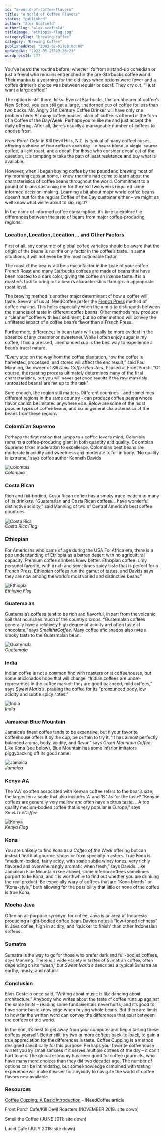```yaml
---
id: "a-world-of-coffee-flavors"
title: "A World of Coffee Flavors"
status: "published"
author: "Alex Scofield"
authorSlug: "alex-scofield"
titleImage: "ethiopia-flag.jpg"
categorySlug: "brewing-coffee"
category: "Brewing Coffee"
publishedDate: "2003-02-01T08:00:00"
updatedAt: "2022-05-25T09:38:23"
wordpressId: 177
---
```


You’ve heard the routine before, whether it’s from a stand-up comedian or just a friend who remains entrenched in the pre-Starbucks coffee world. Their mantra is a yearning for the old days when options were fewer and a coffee drinker’s choice was between regular or decaf. They cry out, “I just want a large coffee!”

The option is still there, folks. Even at Starbucks, the torchbearer of coffee’s New School, you can still get a large, unadorned cup of coffee for less than two bucks. Mr. Angry 21st Century Coffee Drinker will have only one problem here: At many coffee houses, plain ol’ coffee is offered in the form of a Coffee of the Day/Week. Perhaps you’re like me and just accept the daily offering. After all, there’s usually a manageable number of coffees to choose from.

*Front Porch Cafe* in Kill Devil Hills, N.C. is typical of many coffeehouses, offering a choice of four coffees each day – a house blend, a single-source coffee, a light roast, and a decaf. For those who consider decaf out of the question, it is tempting to take the path of least resistance and buy what is available.

However, when I began buying coffee by the pound and brewing most of my morning cups at home, I knew the time had come to learn about the characteristics of coffee beans throughout the world. Commitment to a pound of beans sustaining me for the next two weeks required some informed decision-making. Learning a bit about major world coffee beans doesn’t hurt for the regular Coffee of the Day customer either – we might as well know what we’re about to sip, right?

In the name of informed coffee consumption, it’s time to explore the differences between the taste of beans from major coffee-producing regions.

### Location, Location, Location… and Other Factors

First of all, any consumer of global coffee varieties should be aware that the origin of the beans is not the only factor in the coffee’s taste. In some situations, it will not even be the most noticeable factor.

The roast of the beans will be a major factor in the taste of your coffee. French Roast and many Starbucks coffees are made of beans that have been roasted to a dark color, giving the coffee an intense taste. It is a roaster’s task to bring out a bean’s characteristics through an appropriate roast level.

The brewing method is another major determinant of how a coffee will taste. Several of us at INeedCoffee prefer the [French Press](http://ineedcoffee.com/press-pot-tutorial/) method of coffee-making. This holds especially when the aim is to distinguish between the nuances of taste in different coffee beans. Other methods may produce a “cleaner” coffee with less sediment, but no other method will convey the unfiltered impact of a coffee bean’s flavor than a French Press.

Furthermore, differences in bean taste will usually be more evident in the absence of any creamer or sweetener. While I often enjoy sugar in my coffee, I find a pressed, unenhanced cup is the best way to experience a bean’s truest nature.

“Every stop on the way from the coffee plantation, how the coffee is harvested, processed, and stored will affect the end result,” said Paul Manning, the owner of *Kill Devil Coffee Roasters*, housed at Front Porch. “Of course, the roasting process ultimately determines many of the final characteristics, but you will never get good results if the raw materials (unroasted beans) are not up to the task”

Sure enough, the region still matters. Different countries – and sometimes different regions in the same country – can produce coffee beans whose flavor cannot be imitated anywhere else. Below are some of the most popular types of coffee beans, and some general characteristics of the beans from these regions.

### Colombian Supremo

Perhaps the first nation that jumps to a coffee lover’s mind, Colombia remains a coffee-producing giant in both quantity and quality. Colombian Supremo takes moderation to excellence. Colombia’s best beans are moderate in acidity and sweetness and moderate to full in body. “No quality is extreme,” says coffee author Kenneth Davids

![Colombia](colombia-flag1.jpg)  
*Colombia*

### Costa Rican

Rich and full-bodied, Costa Rican coffee has a smoky trace evident to many of its drinkers. “Guatemalan and Costa Rican coffees… have wonderful distinctive acidity,” said Manning of two of Central America’s best coffee countries.

![Costa Rica](costa-rica-flag.jpg)  
*Costa Rica Flag*

### Ethiopian

For Americans who came of age during the USA For Africa era, there is a pop understanding of Ethiopia as a barren desert with no agricultural capacity. Premium coffee drinkers know better. Ethiopian coffee is my personal favorite, with a rich and sometimes spicy taste that is perfect for a French Press. Ethiopian coffees run the gamut of tastes, and Davids says they are now among the world’s most varied and distinctive beans.”

![Ethiopia](ethiopia-flag.jpg)  
*Ethiopia Flag*

### Guatemalan

Guatemala’s coffees tend to be rich and flavorful, in part from the volcanic soil that nourishes much of the country’s crops. “Guatemalan coffees generally have a relatively high degree of acidity and often taste of chocolate,” says *SmelltheCoffee*. Many coffee aficionados also note a smoky taste to the Guatemalan bean.

![Guatemala](guatemala-flag.jpg)  
*Guatemala*

### India

Indian coffee is not a common find with roasters or at coffeehouses, but some aficionados hope that will change. “Indian coffees are under-represented in the coffee market: they are good balanced, mild coffees,” says *Sweet Maria’s*, praising the coffee for its “pronounced body, low acidity and subtle spicy notes.”

![India](india-flag.jpg)  
*India*

### Jamaican Blue Mountain

Jamaica’s finest coffee tends to be expensive, but if your favorite coffeehouse offers it by the cup, be certain to try it. “It has almost perfectly balanced aroma, body, acidity, and flavor,” says *Green Mountain Coffee*. Like Kona (see below), Blue Mountain has some inferior imitators piggybacking off its good name.

![Jamaica](jamaica-flag.jpg)  
*Jamaica*

### Kenya AA

The ‘AA’ so often associated with Kenyan coffee refers to the bean’s size, the largest on a scale that also includes ‘A’ and ‘B.’ As for the taste? “Kenyan coffees are generally very mellow and often have a citrus taste. …A top quality medium-bodied coffee that is very popular in Europe,” says *SmellTheCoffee.*

![Kenya](kenya-flag.jpg)  
*Kenya Flag*

### Kona

You are unlikely to find Kona as a *Coffee of the Week* offering but can instead find it at gourmet shops or from specialty roasters. True Kona is “medium-bodied, fairly acidy, with some subtle winey tones, very richly flavored and overwhelmingly aromatic when fresh,” says Davids. Like Jamaican Blue Mountain (see above), some inferior coffees sometimes purport to be Kona, and it is worthwhile to find out whether you are drinking the real product. Be especially wary of coffees that are “Kona blends” or “Kona-style,” both allowing for the possibility that little or none of the coffee is true Kona.

### Mocha Java

Often an all-purpose synonym for coffee, Java is an area of Indonesia producing a light-bodied coffee bean. Davids notes a “low-toned richness” in Java coffee, high in acidity, and “quicker to finish” than other Indonesian coffees.

### Sumatra

Sumatra is the way to go for those who prefer dark and full-bodied coffees, says Manning. There is a wide variety in tastes of Sumatran coffee, often depending on its “wash,” but *Sweet Maria’s* describes a typical Sumatra as earthy, musty, and natural.

### Conclusion

Elvis Costello once said, “Writing about music is like dancing about architecture.” Anybody who writes about the taste of coffee runs up against the same limits – reading some fundamentals never hurts, and it’s good to have some basic knowledge when buying whole beans. But there are limits to how far the written word can convey the differences that exist between the coffees of the world.

In the end, it’s best to get away from your computer and begin tasting these coffees yourself. Better still, try two or more coffees back-to-back, to gain a true appreciation for the differences in taste. Coffee Cupping is a method designed specifically for this purpose. Perhaps your favorite coffeehouse will let you try small samples if it serves multiple coffees of the day – it can’t hurt to ask. The global economy has been good for coffee gourmets, who have many more choices than they did two decades ago. The number of options can be intimidating, but some knowledge combined with tasting experience will make it easier for anybody to navigate the world of coffee flavors now available.

### Resources

[Coffee Cupping: A Basic Introduction](http://ineedcoffee.com/coffee-cupping-a-basic-introduction/) – INeedCoffee article

Front Porch Cafe/Kill Devil Roasters (NOVEMBER 2019: site down)

Smell the Coffee (JUNE 2011: site down)

Lucid Cafe (JULY 2018: site down)